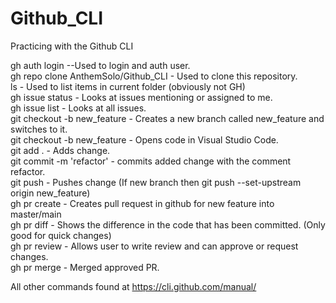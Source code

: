 # Github_CLI
Practicing with the Github CLI

gh auth login --Used to login and auth user.  
gh repo clone AnthemSolo/Github_CLI - Used to clone this repository.  
ls - Used to list items in current folder (obviously not GH)  
gh issue status - Looks at issues mentioning or assigned to me.  
gh issue list - Looks at all issues.  
git checkout -b new_feature  - Creates a new branch called new_feature and switches to it.  
git checkout -b new_feature  - Opens code in Visual Studio Code.  
git add . - Adds change.  
git commit -m 'refactor' - commits added change with the comment refactor.  
git push - Pushes change (If new branch then git push --set-upstream origin new_feature)  
gh pr create - Creates pull request in github for new feature into master/main  
gh pr diff - Shows the difference in the code that has been committed. (Only good for quick changes)  
gh pr review - Allows user to write review and can approve or request changes.  
gh pr merge - Merged approved PR.  


All other commands found at https://cli.github.com/manual/